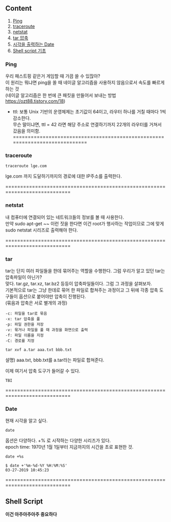 ## Content
1. [Ping](#ping)
2. [traceroute](#traceroute)
3. [netstat](#netstat)
4. [tar 압축](#tar)
5. [시각을 출력하는 Date](#date)
6. [Shell script 기초](#shell-script)


### Ping

우리 패스트핑 같은거 게임할 때 가끔 쓸 수 있잖아?<br>
이 원리는 뭐냐면 ping을 쏠 때 네이글 알고리즘을 사용하지 않음으로서 속도를 빠르게 하는 것<br>
(네이글 알고리즘은 한 번에 큰 패킷을 만들어서 보내는 방법 <https://ozt88.tistory.com/18>)<br>

* ttl: 보통 Unix 기반의 운영체제는 초기값이 64이고, 라우터 하나를 거칠 때마다 1씩 감소한다.<br>
무슨 말이냐면, ttl = 42 라면 해당 주소로 연결하기까지 22개의 라우터를 거쳐서 갔음을 의미함.
============================================================================
### traceroute

  ```Shell
  traceroute lge.com
  ``` 
  lge.com 까지 도달하기까지의 경로에 대한 IP주소를 출력한다.
  
============================================================================
### netstat

내 컴퓨터에 연결되어 있는 네트워크들의 정보를 볼 때 사용한다.<br>
만약 sudo apt-get ~~ 이런 짓을 한다면 이건 root가 행사하는 작업이므로 그에 맞게 sudo netstat 시리즈로 출력해야 한다.

============================================================================  
### tar

tar는 단지 여러 파일들을 한데 묶어주는 역할을 수행한다. 그럼 우리가 알고 있던 tar는 압축파일이 아닌가?<br>
맞다. tar.gz, tar.xz, tar.bz2 등등이 압축파일들이다. 그럼 그 과정을 살펴보자.<br>
기본적으로 tar는 그냥 한데로 묶어 한 파일로 합쳐주는 과정이고 그 뒤에 각종 압축 도구들이 옵션으로 붙어야만 압축이 진행된다.<br>
(묶음과 압축은 서로 별개의 과정)

  ```Shell
  -c: 파일을 tar로 묶음
  -x: tar 압축을 풂
  -p: 파일 권한을 저장
  -v: 묶거나 파일을 풀 때 과정을 화면으로 출력
  -f: 파일 이름을 지정
  -C: 경로를 지정
  ```
  
  ```Shell
  tar xvf a.tar aaa.txt bbb.txt
  ```
  설명) aaa.txt, bbb.txt를 a.tar라는 파일로 합쳐준다.
  
  이제 여기서 압축 도구가 들어갈 수 있다.
  ```Shell
  TBI
  ```
  
============================================================================
### Date
현재 시각을 알고 싶다.
  ```Shell
  date
  ```
옵션은 다양하다. +% 로 시작하는 다양한 시리즈가 있다.<br>
epoch time: 1970년 1월 1일부터 지금까지의 시간을 초로 표현한 것.
  ```Shell
  date +%s
  ```
  ```Shell
  $ date +'%m-%d-%Y %H:%M:%S'
  03-27-2019 10:45:23
  ```
============================================================================
## Shell Script
**이건 아주아주아주 중요하다**

